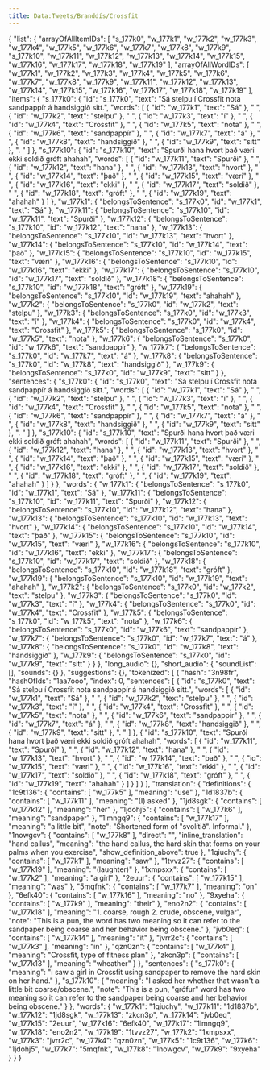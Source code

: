 ```yaml
---
title: Data:Tweets/Branddís/Crossfit
---
```


{
    "list": {
        "arrayOfAllItemIDs": [
            "s_177k0",
            "w_177k1",
            "w_177k2",
            "w_177k3",
            "w_177k4",
            "w_177k5",
            "w_177k6",
            "w_177k7",
            "w_177k8",
            "w_177k9",
            "s_177k10",
            "w_177k11",
            "w_177k12",
            "w_177k13",
            "w_177k14",
            "w_177k15",
            "w_177k16",
            "w_177k17",
            "w_177k18",
            "w_177k19"
        ],
        "arrayOfAllWordIDs": [
            "w_177k1",
            "w_177k2",
            "w_177k3",
            "w_177k4",
            "w_177k5",
            "w_177k6",
            "w_177k7",
            "w_177k8",
            "w_177k9",
            "w_177k11",
            "w_177k12",
            "w_177k13",
            "w_177k14",
            "w_177k15",
            "w_177k16",
            "w_177k17",
            "w_177k18",
            "w_177k19"
        ],
        "items": {
            "s_177k0": {
                "id": "s_177k0",
                "text": "Sá stelpu í Crossfit nota sandpappír á handsiggið sitt.",
                "words": [
                    {
                        "id": "w_177k1",
                        "text": "Sá"
                    },
                    " ",
                    {
                        "id": "w_177k2",
                        "text": "stelpu"
                    },
                    " ",
                    {
                        "id": "w_177k3",
                        "text": "í"
                    },
                    " ",
                    {
                        "id": "w_177k4",
                        "text": "Crossfit"
                    },
                    " ",
                    {
                        "id": "w_177k5",
                        "text": "nota"
                    },
                    " ",
                    {
                        "id": "w_177k6",
                        "text": "sandpappír"
                    },
                    " ",
                    {
                        "id": "w_177k7",
                        "text": "á"
                    },
                    " ",
                    {
                        "id": "w_177k8",
                        "text": "handsiggið"
                    },
                    " ",
                    {
                        "id": "w_177k9",
                        "text": "sitt"
                    },
                    ". "
                ]
            },
            "s_177k10": {
                "id": "s_177k10",
                "text": "Spurði hana hvort það væri ekki soldið gróft ahahah",
                "words": [
                    {
                        "id": "w_177k11",
                        "text": "Spurði"
                    },
                    " ",
                    {
                        "id": "w_177k12",
                        "text": "hana"
                    },
                    " ",
                    {
                        "id": "w_177k13",
                        "text": "hvort"
                    },
                    " ",
                    {
                        "id": "w_177k14",
                        "text": "það"
                    },
                    " ",
                    {
                        "id": "w_177k15",
                        "text": "væri"
                    },
                    " ",
                    {
                        "id": "w_177k16",
                        "text": "ekki"
                    },
                    " ",
                    {
                        "id": "w_177k17",
                        "text": "soldið"
                    },
                    " ",
                    {
                        "id": "w_177k18",
                        "text": "gróft"
                    },
                    " ",
                    {
                        "id": "w_177k19",
                        "text": "ahahah"
                    }
                ]
            },
            "w_177k1": {
                "belongsToSentence": "s_177k0",
                "id": "w_177k1",
                "text": "Sá"
            },
            "w_177k11": {
                "belongsToSentence": "s_177k10",
                "id": "w_177k11",
                "text": "Spurði"
            },
            "w_177k12": {
                "belongsToSentence": "s_177k10",
                "id": "w_177k12",
                "text": "hana"
            },
            "w_177k13": {
                "belongsToSentence": "s_177k10",
                "id": "w_177k13",
                "text": "hvort"
            },
            "w_177k14": {
                "belongsToSentence": "s_177k10",
                "id": "w_177k14",
                "text": "það"
            },
            "w_177k15": {
                "belongsToSentence": "s_177k10",
                "id": "w_177k15",
                "text": "væri"
            },
            "w_177k16": {
                "belongsToSentence": "s_177k10",
                "id": "w_177k16",
                "text": "ekki"
            },
            "w_177k17": {
                "belongsToSentence": "s_177k10",
                "id": "w_177k17",
                "text": "soldið"
            },
            "w_177k18": {
                "belongsToSentence": "s_177k10",
                "id": "w_177k18",
                "text": "gróft"
            },
            "w_177k19": {
                "belongsToSentence": "s_177k10",
                "id": "w_177k19",
                "text": "ahahah"
            },
            "w_177k2": {
                "belongsToSentence": "s_177k0",
                "id": "w_177k2",
                "text": "stelpu"
            },
            "w_177k3": {
                "belongsToSentence": "s_177k0",
                "id": "w_177k3",
                "text": "í"
            },
            "w_177k4": {
                "belongsToSentence": "s_177k0",
                "id": "w_177k4",
                "text": "Crossfit"
            },
            "w_177k5": {
                "belongsToSentence": "s_177k0",
                "id": "w_177k5",
                "text": "nota"
            },
            "w_177k6": {
                "belongsToSentence": "s_177k0",
                "id": "w_177k6",
                "text": "sandpappír"
            },
            "w_177k7": {
                "belongsToSentence": "s_177k0",
                "id": "w_177k7",
                "text": "á"
            },
            "w_177k8": {
                "belongsToSentence": "s_177k0",
                "id": "w_177k8",
                "text": "handsiggið"
            },
            "w_177k9": {
                "belongsToSentence": "s_177k0",
                "id": "w_177k9",
                "text": "sitt"
            }
        },
        "sentences": {
            "s_177k0": {
                "id": "s_177k0",
                "text": "Sá stelpu í Crossfit nota sandpappír á handsiggið sitt.",
                "words": [
                    {
                        "id": "w_177k1",
                        "text": "Sá"
                    },
                    " ",
                    {
                        "id": "w_177k2",
                        "text": "stelpu"
                    },
                    " ",
                    {
                        "id": "w_177k3",
                        "text": "í"
                    },
                    " ",
                    {
                        "id": "w_177k4",
                        "text": "Crossfit"
                    },
                    " ",
                    {
                        "id": "w_177k5",
                        "text": "nota"
                    },
                    " ",
                    {
                        "id": "w_177k6",
                        "text": "sandpappír"
                    },
                    " ",
                    {
                        "id": "w_177k7",
                        "text": "á"
                    },
                    " ",
                    {
                        "id": "w_177k8",
                        "text": "handsiggið"
                    },
                    " ",
                    {
                        "id": "w_177k9",
                        "text": "sitt"
                    },
                    ". "
                ]
            },
            "s_177k10": {
                "id": "s_177k10",
                "text": "Spurði hana hvort það væri ekki soldið gróft ahahah",
                "words": [
                    {
                        "id": "w_177k11",
                        "text": "Spurði"
                    },
                    " ",
                    {
                        "id": "w_177k12",
                        "text": "hana"
                    },
                    " ",
                    {
                        "id": "w_177k13",
                        "text": "hvort"
                    },
                    " ",
                    {
                        "id": "w_177k14",
                        "text": "það"
                    },
                    " ",
                    {
                        "id": "w_177k15",
                        "text": "væri"
                    },
                    " ",
                    {
                        "id": "w_177k16",
                        "text": "ekki"
                    },
                    " ",
                    {
                        "id": "w_177k17",
                        "text": "soldið"
                    },
                    " ",
                    {
                        "id": "w_177k18",
                        "text": "gróft"
                    },
                    " ",
                    {
                        "id": "w_177k19",
                        "text": "ahahah"
                    }
                ]
            }
        },
        "words": {
            "w_177k1": {
                "belongsToSentence": "s_177k0",
                "id": "w_177k1",
                "text": "Sá"
            },
            "w_177k11": {
                "belongsToSentence": "s_177k10",
                "id": "w_177k11",
                "text": "Spurði"
            },
            "w_177k12": {
                "belongsToSentence": "s_177k10",
                "id": "w_177k12",
                "text": "hana"
            },
            "w_177k13": {
                "belongsToSentence": "s_177k10",
                "id": "w_177k13",
                "text": "hvort"
            },
            "w_177k14": {
                "belongsToSentence": "s_177k10",
                "id": "w_177k14",
                "text": "það"
            },
            "w_177k15": {
                "belongsToSentence": "s_177k10",
                "id": "w_177k15",
                "text": "væri"
            },
            "w_177k16": {
                "belongsToSentence": "s_177k10",
                "id": "w_177k16",
                "text": "ekki"
            },
            "w_177k17": {
                "belongsToSentence": "s_177k10",
                "id": "w_177k17",
                "text": "soldið"
            },
            "w_177k18": {
                "belongsToSentence": "s_177k10",
                "id": "w_177k18",
                "text": "gróft"
            },
            "w_177k19": {
                "belongsToSentence": "s_177k10",
                "id": "w_177k19",
                "text": "ahahah"
            },
            "w_177k2": {
                "belongsToSentence": "s_177k0",
                "id": "w_177k2",
                "text": "stelpu"
            },
            "w_177k3": {
                "belongsToSentence": "s_177k0",
                "id": "w_177k3",
                "text": "í"
            },
            "w_177k4": {
                "belongsToSentence": "s_177k0",
                "id": "w_177k4",
                "text": "Crossfit"
            },
            "w_177k5": {
                "belongsToSentence": "s_177k0",
                "id": "w_177k5",
                "text": "nota"
            },
            "w_177k6": {
                "belongsToSentence": "s_177k0",
                "id": "w_177k6",
                "text": "sandpappír"
            },
            "w_177k7": {
                "belongsToSentence": "s_177k0",
                "id": "w_177k7",
                "text": "á"
            },
            "w_177k8": {
                "belongsToSentence": "s_177k0",
                "id": "w_177k8",
                "text": "handsiggið"
            },
            "w_177k9": {
                "belongsToSentence": "s_177k0",
                "id": "w_177k9",
                "text": "sitt"
            }
        }
    },
    "long_audio": {},
    "short_audio": {
        "soundList": [],
        "sounds": {}
    },
    "suggestions": {},
    "tokenized": [
        {
            "hash": "3n98fr",
            "hashOfIds": "1aa7ooo",
            "index": 0,
            "sentences": [
                {
                    "id": "s_177k0",
                    "text": "Sá stelpu í Crossfit nota sandpappír á handsiggið sitt.",
                    "words": [
                        {
                            "id": "w_177k1",
                            "text": "Sá"
                        },
                        " ",
                        {
                            "id": "w_177k2",
                            "text": "stelpu"
                        },
                        " ",
                        {
                            "id": "w_177k3",
                            "text": "í"
                        },
                        " ",
                        {
                            "id": "w_177k4",
                            "text": "Crossfit"
                        },
                        " ",
                        {
                            "id": "w_177k5",
                            "text": "nota"
                        },
                        " ",
                        {
                            "id": "w_177k6",
                            "text": "sandpappír"
                        },
                        " ",
                        {
                            "id": "w_177k7",
                            "text": "á"
                        },
                        " ",
                        {
                            "id": "w_177k8",
                            "text": "handsiggið"
                        },
                        " ",
                        {
                            "id": "w_177k9",
                            "text": "sitt"
                        },
                        ". "
                    ]
                },
                {
                    "id": "s_177k10",
                    "text": "Spurði hana hvort það væri ekki soldið gróft ahahah",
                    "words": [
                        {
                            "id": "w_177k11",
                            "text": "Spurði"
                        },
                        " ",
                        {
                            "id": "w_177k12",
                            "text": "hana"
                        },
                        " ",
                        {
                            "id": "w_177k13",
                            "text": "hvort"
                        },
                        " ",
                        {
                            "id": "w_177k14",
                            "text": "það"
                        },
                        " ",
                        {
                            "id": "w_177k15",
                            "text": "væri"
                        },
                        " ",
                        {
                            "id": "w_177k16",
                            "text": "ekki"
                        },
                        " ",
                        {
                            "id": "w_177k17",
                            "text": "soldið"
                        },
                        " ",
                        {
                            "id": "w_177k18",
                            "text": "gróft"
                        },
                        " ",
                        {
                            "id": "w_177k19",
                            "text": "ahahah"
                        }
                    ]
                }
            ]
        }
    ],
    "translation": {
        "definitions": {
            "1c9t136": {
                "contains": [
                    "w_177k5"
                ],
                "meaning": "use"
            },
            "1d1837b": {
                "contains": [
                    "w_177k11"
                ],
                "meaning": "(I) asked"
            },
            "1jd8sgk": {
                "contains": [
                    "w_177k12"
                ],
                "meaning": "her"
            },
            "1jdohj5": {
                "contains": [
                    "w_177k6"
                ],
                "meaning": "sandpaper"
            },
            "1lmngq9": {
                "contains": [
                    "w_177k17"
                ],
                "meaning": "a little bit",
                "note": "Shortened form of \"svolítið\". Informal."
            },
            "1nowgcv": {
                "contains": [
                    "w_177k8"
                ],
                "direct": "",
                "inline_translation": "hand callus",
                "meaning": "the hand callus, the hard skin that forms on your palms when you exercise",
                "show_definition_above": true
            },
            "1qiuchy": {
                "contains": [
                    "w_177k1"
                ],
                "meaning": "saw"
            },
            "1tvvz27": {
                "contains": [
                    "w_177k19"
                ],
                "meaning": "(laughter)"
            },
            "1xmpsxx": {
                "contains": [
                    "w_177k2"
                ],
                "meaning": "a girl"
            },
            "2euur": {
                "contains": [
                    "w_177k15"
                ],
                "meaning": "was"
            },
            "5mqfnk": {
                "contains": [
                    "w_177k7"
                ],
                "meaning": "on"
            },
            "6efk40": {
                "contains": [
                    "w_177k16"
                ],
                "meaning": "no"
            },
            "9xyeha": {
                "contains": [
                    "w_177k9"
                ],
                "meaning": "their"
            },
            "eno2n2": {
                "contains": [
                    "w_177k18"
                ],
                "meaning": "1. coarse, rough 2. crude, obscene, vulgar",
                "note": "This is a pun, the word has two meaning so it can refer to the sandpaper being coarse and her behavior being obscene."
            },
            "jvb0eq": {
                "contains": [
                    "w_177k14"
                ],
                "meaning": "it"
            },
            "jvrr2c": {
                "contains": [
                    "w_177k3"
                ],
                "meaning": "in"
            },
            "qzn0zn": {
                "contains": [
                    "w_177k4"
                ],
                "meaning": "Crossfit, type of fitness plan"
            },
            "zkcn3p": {
                "contains": [
                    "w_177k13"
                ],
                "meaning": "wheather"
            }
        },
        "sentences": {
            "s_177k0": {
                "meaning": "I saw a girl in Crossfit using sandpaper to remove the hard skin on her hand."
            },
            "s_177k10": {
                "meaning": "I asked her whether that wasn't a little bit coarse/obscene.",
                "note": "This is a pun, \"grófur\" word has two meaning so it can refer to the sandpaper being coarse and her behavior being obscene."
            }
        },
        "words": {
            "w_177k1": "1qiuchy",
            "w_177k11": "1d1837b",
            "w_177k12": "1jd8sgk",
            "w_177k13": "zkcn3p",
            "w_177k14": "jvb0eq",
            "w_177k15": "2euur",
            "w_177k16": "6efk40",
            "w_177k17": "1lmngq9",
            "w_177k18": "eno2n2",
            "w_177k19": "1tvvz27",
            "w_177k2": "1xmpsxx",
            "w_177k3": "jvrr2c",
            "w_177k4": "qzn0zn",
            "w_177k5": "1c9t136",
            "w_177k6": "1jdohj5",
            "w_177k7": "5mqfnk",
            "w_177k8": "1nowgcv",
            "w_177k9": "9xyeha"
        }
    }
}